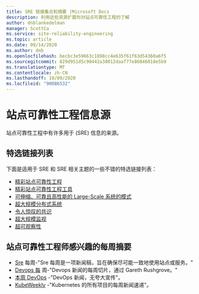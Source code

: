 ```yaml
---
title: SRE 链接集合和摘要 |Microsoft Docs
description: 利用这些资源扩展你对站点可靠性工程的了解
author: dnblankedelman
manager: ScottCa
ms.service: site-reliability-engineering
ms.topic: article
ms.date: 09/14/2020
ms.author: dnb
ms.openlocfilehash: becbc3e59663c1898cc4e635f61f63d54360a6f5
ms.sourcegitcommit: 829d951d5c90442a38012daaf77e86046018e5b9
ms.translationtype: MT
ms.contentlocale: zh-CN
ms.lasthandoff: 10/09/2020
ms.locfileid: "90086532"
---
```

# <a name="sources-for-site-reliability-engineering-information"></a>站点可靠性工程信息源

站点可靠性工程中有许多用于 (SRE) 信息的来源。

## <a name="curated-link-lists"></a>特选链接列表

下面是适用于 SRE 和 SRE 相关主题的一些不错的特选链接列表：

* [精彩站点可靠性工程](https://github.com/dastergon/awesome-sre)
* [精彩站点可靠性工程工具](https://github.com/SquadcastHub/awesome-sre-tools)
* [可伸缩、可靠且高性能的 Large-Scale 系统的模式](http://awesome-scalability.com)
* [超大规模分布式系统](https://github.com/theanalyst/awesome-distributed-systems)
* [令人惊叹的共识](https://github.com/dgryski/awesome-consensus)
* [超大规模监视](https://github.com/crazy-canux/awesome-monitoring)
* [超可观察性](https://github.com/adriannovegil/awesome-observability)

## <a name="weekly-digests-of-interest-to-site-reliability-engineers"></a>站点可靠性工程师感兴趣的每周摘要

* [Sre](https://sreweekly.com) 每周-"Sre 每周是一项新闻稿，旨在确保尽可能一致地使用站点或服务。"
* [Devops 每](https://www.devopsweekly.com) 周-"Devops 新闻的每周切片，通过 Gareth Rushgrove。"
* [本周 DevOps](https://thisweekindevops.com) -"DevOps 新闻，无夸大宣传"。
* [KubeWeekly](https://kubeweekly.io) -"Kubernetes 的所有项目的每周新闻速递"。
